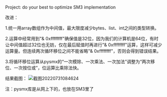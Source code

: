 Project: do your best to optimize SM3 implementation

改进：

1.统一用array数组作为中间值，最大限度减少bytes、list、int之间的类型转换。

2.运算中经常用到"& 0xffffffff"确保值是32位，因为我们的计算机是64位，有时让中间值超过32位也无妨，仅在最后赋值时再进行"& 0xffffffff"运算，这样可减少运算量。但连续两次循环移位之间不能省略"& 0xffffffff"，否则会得到错误结果。

3.将循环移位运算从pysmx的“一次模除、一次乘法、一次加法”调整为“两次移位、一次按位或”，位运算比乘除法快。

结果截图：
![截图20220731084624](https://user-images.githubusercontent.com/110313650/182005658-eb9f5c37-3a10-4993-841c-bd58995f0d85.png)

注：pysmx库是从网上下的，也放在SM3里了
